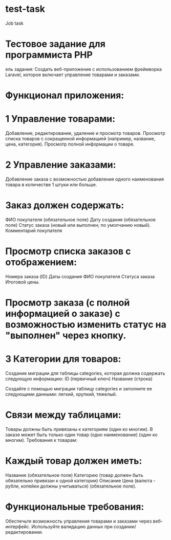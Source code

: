 # test-task
Job task

# Тестовое задание для программиста PHP
ель задания: Создать веб-приложение с использованием фреймворка Laravel, которое включает управление товарами и заказами. 

# Функционал приложения:

# 1 Управление товарами:
Добавление, редактирование, удаление и просмотр товаров.
Просмотр списка товаров с сокращенной информацией (например, название, цена, категория).
Просмотр полной информации о товаре.

# 2 Управление заказами:
Добавление заказа с возможностью добавления одного наименования товара в количестве 1 штуки или больше.

# Заказ должен содержать:
ФИО покупателя (обязательное поле)
Дату создания (обязательное поле)
Статус заказа (новый или выполнен; по умолчанию новый).
Комментарий покупателя

# Просмотр списка заказов с отображением:
Номера заказа (ID)
Даты создания
ФИО покупателя
Статуса заказа
Итоговой цены.

# Просмотр заказа (с полной информацией о заказе) с возможностью изменить статус на "выполнен" через кнопку.

# 3 Категории для товаров:

Создание миграции для таблицы categories, которая должна содержать следующую информацию:
ID (первичный ключ)
Название (строка)

Создайте с помощью миграции таблицу categories и заполните ее следующими данными: легкий, хрупкий, тяжелый.

# Связи между таблицами:

Товары должны быть привязаны к категориям (один ко многим).
В заказе может быть только один товар (одно наименование) (один ко многим).
Требования к товарам:

# Каждый товар должен иметь:
Название (обязательное поле)
Категорию (товар должен быть обязательно привязан к одной категории)
Описание
Цена (валюта - рубли, копейки должны учитываться) (обязательное поле).

# Функциональные требования:

Обеспечьте возможность управления товарами и заказами через веб-интерфейс.
Используйте валидацию данных при создании/редактировании.


